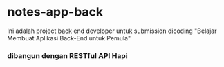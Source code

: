 # notes-app-back

Ini adalah project back end developer untuk submission dicoding "Belajar Membuat Aplikasi Back-End untuk Pemula"

### dibangun dengan RESTful API Hapi 
